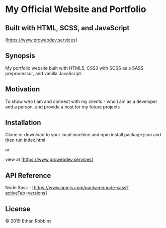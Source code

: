 # My Official Website and Portfolio
## Built with HTML, SCSS, and JavaScript

[https://www.prowebdev.services]


## Synopsis

My portfolio website built with HTML5, CSS3 with SCSS as a SASS preprocessor, and vanilla JavaScript.

## Motivation

To show who I am and connect with my clients - who I am as a developer and a person, and provide 
a host for my future projects

## Installation

Clone or download to your local machine and npm install package.json and then run index.html

or

view at [https://www.prowebdev.services]


## API Reference

Node Sass - [https://www.npmjs.com/package/node-sass?activeTab=versions]



## License

&copy; 2019 Ethan Robbins
